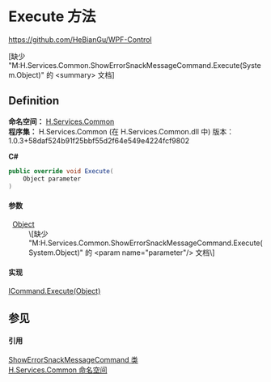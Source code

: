 # Execute 方法
https://github.com/HeBianGu/WPF-Control

\[缺少 "M:H.Services.Common.ShowErrorSnackMessageCommand.Execute(System.Object)" 的 &lt;summary&gt; 文档\]



## Definition
**命名空间：** <a href="b9cdd84f-6623-a51a-f53b-465103ced202">H.Services.Common</a>  
**程序集：** H.Services.Common (在 H.Services.Common.dll 中) 版本：1.0.3+58daf524b91f25bbf55d2f64e549e4224fcf9802

**C#**
``` C#
public override void Execute(
	Object parameter
)
```



#### 参数
<dl><dt>  <a href="https://learn.microsoft.com/dotnet/api/system.object" target="_blank" rel="noopener noreferrer">Object</a></dt><dd>\[缺少 "M:H.Services.Common.ShowErrorSnackMessageCommand.Execute(System.Object)" 的 &lt;param name="parameter"/&gt; 文档\]</dd></dl>

#### 实现
<a href="https://learn.microsoft.com/dotnet/api/system.windows.input.icommand.execute" target="_blank" rel="noopener noreferrer">ICommand.Execute(Object)</a>  


## 参见


#### 引用
<a href="ec286157-a023-6db2-9c58-a9158fd4e799">ShowErrorSnackMessageCommand 类</a>  
<a href="b9cdd84f-6623-a51a-f53b-465103ced202">H.Services.Common 命名空间</a>  
